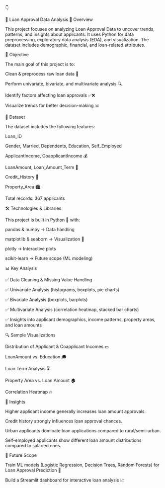👇

🏦 Loan Approval Data Analysis
📌 Overview

This project focuses on analyzing Loan Approval Data to uncover trends, patterns, and insights about applicants. It uses Python for data preprocessing, exploratory data analysis (EDA), and visualization. The dataset includes demographic, financial, and loan-related attributes.

🎯 Objective

The main goal of this project is to:

Clean & preprocess raw loan data 🧹

Perform univariate, bivariate, and multivariate analysis 🔍

Identify factors affecting loan approvals ✅❌

Visualize trends for better decision-making 📊

📂 Dataset

The dataset includes the following features:

Loan_ID

Gender, Married, Dependents, Education, Self_Employed

ApplicantIncome, CoapplicantIncome 💰

LoanAmount, Loan_Amount_Term 🏡

Credit_History 📜

Property_Area 🏙️

Total records: 367 applicants

🛠️ Technologies & Libraries

This project is built in Python 🐍 with:

pandas & numpy → Data handling

matplotlib & seaborn → Visualization 🎨

plotly → Interactive plots

scikit-learn → Future scope (ML modeling)

📊 Key Analysis

✅ Data Cleaning & Missing Value Handling

✅ Univariate Analysis (histograms, boxplots, pie charts)

✅ Bivariate Analysis (boxplots, barplots)

✅ Multivariate Analysis (correlation heatmap, stacked bar charts)

✅ Insights into applicant demographics, income patterns, property areas, and loan amounts

🔍 Sample Visualizations

Distribution of Applicant & Coapplicant Incomes 💵

LoanAmount vs. Education 🎓

Loan Term Analysis ⏳

Property Area vs. Loan Amount 🏠

Correlation Heatmap 🔥

🌟 Insights

Higher applicant income generally increases loan amount approvals.

Credit history strongly influences loan approval chances.

Urban applicants dominate loan applications compared to rural/semi-urban.

Self-employed applicants show different loan amount distributions compared to salaried ones.

🚀 Future Scope

Train ML models (Logistic Regression, Decision Trees, Random Forests) for Loan Approval Prediction 🤖

Build a Streamlit dashboard for interactive loan analysis 📈
